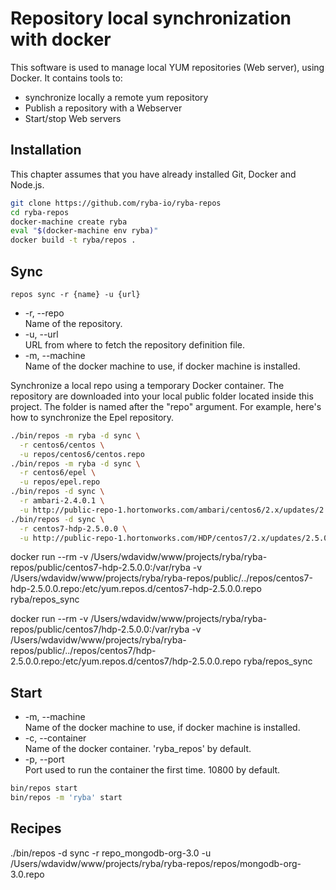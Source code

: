 
# Repository local synchronization with docker

This software is used to manage local YUM repositories (Web server), using
Docker. It contains tools to:   

*   synchronize locally a remote yum repository
*   Publish a repository with a Webserver
*   Start/stop Web servers

## Installation

This chapter assumes that you have already installed Git, Docker and Node.js.

```bash
git clone https://github.com/ryba-io/ryba-repos
cd ryba-repos
docker-machine create ryba
eval "$(docker-machine env ryba)"
docker build -t ryba/repos .
```

## Sync

`repos sync -r {name} -u {url}`

*   -r, --repo   
    Name of the repository.   
*   -u, --url   
    URL from where to fetch the repository definition file.   
*   -m, --machine   
    Name of the docker machine to use, if docker machine is installed.

Synchronize a local repo using a temporary Docker container. The repository are
downloaded into your local public folder located inside this project. The
folder is named after the "repo" argument. For example, here's how to
synchronize the Epel repository.

```bash
./bin/repos -m ryba -d sync \
  -r centos6/centos \
  -u repos/centos6/centos.repo
./bin/repos -m ryba -d sync \
  -r centos6/epel \
  -u repos/epel.repo
./bin/repos -d sync \
  -r ambari-2.4.0.1 \
  -u http://public-repo-1.hortonworks.com/ambari/centos6/2.x/updates/2.4.0.1/ambari.repo
./bin/repos -d sync \
  -r centos7-hdp-2.5.0.0 \
  -u http://public-repo-1.hortonworks.com/HDP/centos7/2.x/updates/2.5.0.0/hdp.repo
```
docker  run --rm -v /Users/wdavidw/www/projects/ryba/ryba-repos/public/centos7-hdp-2.5.0.0:/var/ryba -v /Users/wdavidw/www/projects/ryba/ryba-repos/public/../repos/centos7-hdp-2.5.0.0.repo:/etc/yum.repos.d/centos7-hdp-2.5.0.0.repo ryba/repos_sync

docker  run --rm -v /Users/wdavidw/www/projects/ryba/ryba-repos/public/centos7/hdp-2.5.0.0:/var/ryba -v /Users/wdavidw/www/projects/ryba/ryba-repos/public/../repos/centos7/hdp-2.5.0.0.repo:/etc/yum.repos.d/centos7/hdp-2.5.0.0.repo ryba/repos_sync

## Start

*   -m, --machine   
    Name of the docker machine to use, if docker machine is installed.
*   -c, --container   
    Name of the docker container. 'ryba_repos' by default.
*   -p, --port   
    Port used to run the container the first time. 10800 by default.


```bash
bin/repos start
bin/repos -m 'ryba' start
```


## Recipes

./bin/repos -d sync -r repo_mongodb-org-3.0 -u /Users/wdavidw/www/projects/ryba/ryba-repos/repos/mongodb-org-3.0.repo
